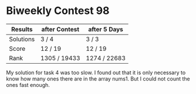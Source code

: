 # Biweekly Contest 98


| Results   | after Contest | after 5 Days |
| ---       | ---           | ---          |
| Solutions | 3 / 4         | 3 / 3        |
| Score     | 12 / 19       | 12 / 19      |
| Rank      | 1305 / 19433  | 1274 / 22683 |

My solution for task 4 was too slow. I found out that it is only necessary to know how many ones there are in the array nums1. But I could not count the ones fast enough.
